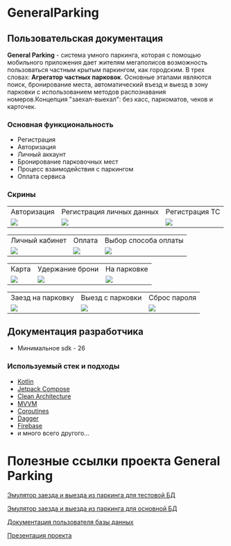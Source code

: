 # GeneralParking

## Пользовательская документация

**General Parking** - система умного паркинга, которая с помощью мобильного приложения дает жителям мегаполисов возможность
пользоваться частным крытым паркингом, как городским. В трех словах: **Агрегатор частных парковок**. Основные этапами являются поиск,
бронирование места, автоматический въезд и выезд в зону парковки с использованием методов распознавания номеров.Концепция "заехал-выехал": без касс, паркоматов, чеков и карточек.

### Основная функциональность 
- Регистрация 
- Авторизация
- Личный аккаунт
- Бронирование парковочных мест
- Процесс взаимодействия с паркингом
- Оплата сервиса

### Скрины
<table>
<tr>
<td align="center">Авторизация</td>
<td align="center">Регистрация личных данных</td>
<td align="center">Регистрация ТС</td>
</tr>
<tr>
  <td><img src="https://user-images.githubusercontent.com/54765046/173416907-9fe3ac57-8a6c-478e-aeb1-0228055657cc.jpeg"></td>
  <td><img src="https://user-images.githubusercontent.com/54765046/173416926-7aec019c-6cee-40ec-931b-2fc55b9a4a01.jpeg"></td>
  <td><img src="https://user-images.githubusercontent.com/54765046/173416921-4c4306ec-0582-427b-8815-88bb116e4426.jpeg"></td>
</tr>
</table>

<table>
<tr>
<td align="center">Личный кабинет</td>
<td align="center">Оплата</td>
<td align="center">Выбор способа оплаты</td>
</tr>
<tr>
  <td><img src="https://user-images.githubusercontent.com/54765046/173416928-732e5162-22f4-478c-a735-32a60d691e76.jpeg"></td>
  <td><img src="https://user-images.githubusercontent.com/54765046/173416930-47a50167-adef-4764-9417-97a26c5b8e02.jpeg"></td>
  <td><img src="https://user-images.githubusercontent.com/54765046/173417975-2ebb8d05-84e5-4ae8-ac69-fd1e843a2608.jpeg"></td>
</tr>
</table>

<table>
<tr>
<td align="center">Карта</td>
<td align="center">Удержание брони</td>
<td align="center">На парковке</td>
</tr>
<tr>
  <td><img src="https://user-images.githubusercontent.com/54765046/173416918-f04aeef5-3aff-4474-8291-601d6c9c15e9.jpeg"></td>
  <td><img src="https://user-images.githubusercontent.com/54765046/173420788-121b819e-7301-435e-a5ae-9d3a6f6f2b4b.jpeg"></td>
  <td><img src="https://user-images.githubusercontent.com/54765046/173425663-afe4e19f-7207-4b55-8ebe-d3082435750f.jpeg"></td>
</tr>
</table>

<table>
<tr>
<td align="center">Заезд на парковку</td>
<td align="center">Выезд с парковки</td>
<td align="center">Сброс пароля</td>
</tr>
<tr>
  <td><img src="https://user-images.githubusercontent.com/54765046/173421256-d601762e-b42b-4345-b0ed-3345bb5c9faf.jpeg"></td>
  <td><img src="https://user-images.githubusercontent.com/54765046/173421268-b1e2d242-f72b-4754-a61f-f00531497477.jpeg"></td>
  <td><img src="https://user-images.githubusercontent.com/54765046/173421277-4bf25740-c1ad-4d88-a38b-873213ef908d.jpeg"></td>
</tr>
</table>


## Документация разработчика

- Минимальное sdk - 26

### Используемый стек и подходы

- [Kotlin](https://kotlinlang.org/)
- [Jetpack Compose](https://developer.android.com/jetpack/compose)
- [Clean Architecture](https://blog.cleancoder.com/uncle-bob/2012/08/13/the-clean-architecture.html)
- [MVVM](https://ru.wikipedia.org/wiki/Model-View-ViewModel)
- [Coroutines](https://kotlinlang.org/docs/coroutines-overview.html)
- [Dagger](https://dagger.dev/)
- [Firebase](https://firebase.google.com/)
- и много всего другого... 

# Полезные ссылки проекта General Parking

[Эмулятор заезда и выезда из паркинга для тестовой БД](https://github.com/IvanLyutak/TestEmulators)

[Эмулятор заезда и выезда из паркинга для основной БД](https://github.com/IvanLyutak/Emulators)

[Документация пользователя базы данных](https://docs.google.com/document/d/1DQVeUMXectKqXcjGpcQl4quEwg8TSSHiw9SurNDWKJg/edit)

[Презентация проекта](https://docs.google.com/presentation/d/16-eHbvozZKoFUfgVn2WLcvX_8upM2R1_eMdlzpbycws/edit?usp=sharing)
